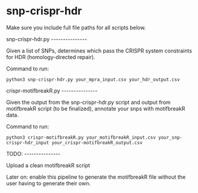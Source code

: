 # snp-crispr-hdr
<p>Make sure you include full file paths for all scripts below.</p>
snp-crispr-hdr.py
---------------
<p>Given a list of SNPs, determines which pass the CRISPR system constraints for HDR (homology-directed repair).</p>
<p>Command to run:</p>
<pre><code>python3 snp-crispr-hdr.py your_mpra_input.csv your_hdr_output.csv</pre></code>
crispr-motifbreakR.py 
---------------
<p>Given the output from the snp-crispr-hdr.py script and output from motifbreakR script (to be finalized), annotate your snps with motifbreakR data.</p>
<p>Command to run:</p>
<pre><code>python3 crispr-motifbreakR.py your_motifbreakR_input.csv your_snp-crispr-hdr_input your_crispr-motifbreakR_output.csv</pre></code>
TODO:
---------------
<p>Upload a clean motifbreakR script</p>
<p>Later on: enable this pipeline to generate the motifbreakR file without the user having to generate their own.</p>
